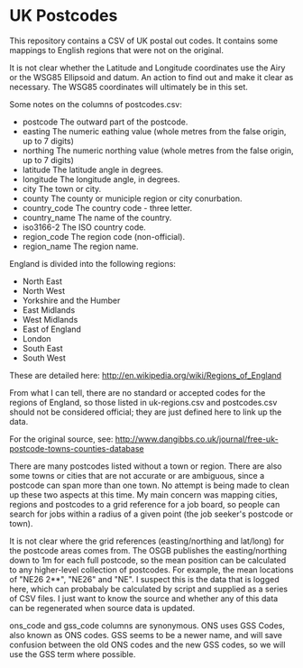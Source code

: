 UK Postcodes
============

This repository contains a CSV of UK postal out codes. It contains some mappings to English
regions that were not on the original.

It is not clear whether the Latitude and Longitude coordinates use the Airy or the WSG85 Ellipsoid
and datum. An action to find out and make it clear as necessary. The WSG85 coordinates will
ultimately be in this set.

Some notes on the columns of postcodes.csv:

* postcode The outward part of the postcode.
* easting The numeric eathing value (whole metres from the false origin, up to 7 digits)
* northing The numeric northing value (whole metres from the false origin, up to 7 digits)
* latitude The latitude angle in degrees.
* longitude The longitude angle, in degrees.
* city The town or city.
* county The county or municiple region or city conurbation.
* country_code The country code - three letter.
* country_name The name of the country.
* iso3166-2 The ISO country code.
* region_code The region code (non-official).
* region_name The region name.

England is divided into the following regions:

*	North East
*	North West
*	Yorkshire and the Humber
*	East Midlands
*	West Midlands
*	East of England
*	London
*	South East
*	South West

These are detailed here:
http://en.wikipedia.org/wiki/Regions_of_England

From what I can tell, there are no standard or accepted codes for the regions of England,
so those listed in uk-regions.csv and postcodes.csv should not be considered official;
they are just defined here to link up the data.

For the original source, see:
http://www.dangibbs.co.uk/journal/free-uk-postcode-towns-counties-database

There are many postcodes listed without a town or region. There are also some towns or cities
that are not accurate or are ambiguous, since a postcode can span more than one town. No attempt
is being made to clean up these two aspects at this time. My main concern was mapping cities,
regions and postcodes to a grid reference for a job board, so people can search for jobs within
a radius of a given point (the job seeker's postcode or town).

It is not clear where the grid references (easting/northing and lat/long) for the postcode areas
comes from. The OSGB publishes the easting/northing down to 1m for each full postcode, so the
mean position can be calculated to any higher-level collection of postcodes. For example, the
mean locations of "NE26 2**", "NE26" and "NE". I suspect this is the data that is logged here,
which can probabaly be calculated by script and supplied as a series of CSV files. I just want
to know the source and whether any of this data can be regenerated when source data is updated.

ons_code and gss_code columns are synonymous. ONS uses GSS Codes, also known as ONS codes.
GSS seems to be a newer name, and will save confusion between the old ONS codes and the new
GSS codes, so we will use the GSS term where possible.
